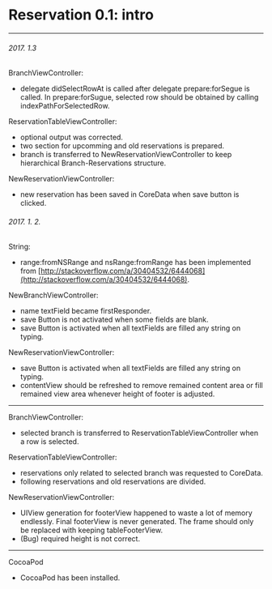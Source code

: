 
# Reservation 0.1: intro
---

###### 2017. 1.3

BranchViewController:

* delegate didSelectRowAt is called after delegate prepare:forSegue is called. In prepare:forSugue, selected row should be obtained by calling indexPathForSelectedRow.

ReservationTableViewController:

* optional output was corrected.
* two section for upcomming and old reservations is prepared.
* branch is transferred to NewReservationViewController to keep hierarchical Branch-Reservations structure.

NewReservationViewController:

* new reservation has been saved in CoreData when save button is clicked.

###### 2017. 1. 2.

String:

* range:fromNSRange and nsRange:fromRange has been implemented from [http://stackoverflow.com/a/30404532/6444068](http://stackoverflow.com/a/30404532/6444068).

NewBranchViewController:

* name textField became firstResponder.
* save Button is not activated when some fields are blank.
* save Button is activated when all textFields are filled any string on typing.

NewReservationViewController:

* save Button is activated when all textFields are filled any string on typing.
* contentView should be refreshed to remove remained content area or fill remained view area whenever height of footer is adjusted.

---

BranchViewController:

* selected branch is transferred to ReservationTableViewController when a row is selected.

ReservationTableViewController:

* reservations only related to selected branch was requested to CoreData.
* following reservations and old reservations are divided.

NewReservationViewController:

* UIView generation for footerView happened to waste a lot of memory endlessly. Final footerView is never generated. The frame should only be replaced with keeping tableFooterView.
* (Bug) required height is not correct. 

---

CocoaPod

* CocoaPod has been installed.
